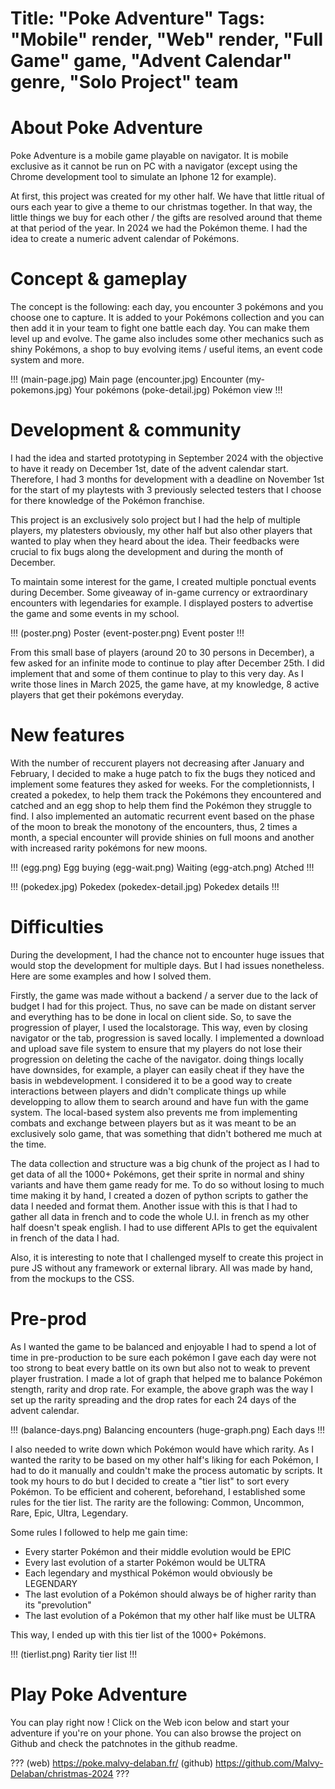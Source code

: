Title: "Poke Adventure"
Tags: "Mobile" render, "Web" render, "Full Game" game, "Advent Calendar" genre, "Solo Project" team
=====
# About Poke Adventure
Poke Adventure is a mobile game playable on navigator. It is mobile exclusive as it cannot be run on PC with a navigator (except using the Chrome development tool to simulate an Iphone 12 for example).

At first, this project was created for my other half. We have that little ritual of ours each year to give a theme to our christmas together. In that way, the little things we buy for each other / the gifts are resolved around that theme at that period of the year. In 2024 we had the Pokémon theme.
I had the idea to create a numeric advent calendar of Pokémons.

# Concept & gameplay
The concept is the following: each day, you encounter 3 pokémons and you choose one to capture. It is added to your Pokémons collection and you can then add it in your team to fight one battle each day. You can make them level up and evolve. The game also includes some other mechanics such as shiny Pokémons, a shop to buy evolving items / useful items, an event code system and more.

!!!
(main-page.jpg) Main page
(encounter.jpg) Encounter
(my-pokemons.jpg) Your pokémons
(poke-detail.jpg) Pokémon view
!!!

# Development & community
I had the idea and started prototyping in September 2024 with the objective to have it ready on December 1st, date of the advent calendar start. Therefore, I had 3 months for development with a deadline on November 1st for the start of my playtests with 3 previously selected testers that I choose for there knowledge of the Pokémon franchise.

This project is an exclusively solo project but I had the help of multiple players, my platesters obviously, my other half but also other players that wanted to play when they heard about the idea. Their feedbacks were crucial to fix bugs along the development and during the month of December.

To maintain some interest for the game, I created multiple ponctual events during December. Some giveaway of in-game currency or extraordinary encounters with legendaries for example. I displayed posters to advertise the game and some events in my school.

!!!
(poster.png) Poster
(event-poster.png) Event poster
!!!

From this small base of players (around 20 to 30 persons in December), a few asked for an infinite mode to continue to play after December 25th. I did implement that and some of them continue to play to this very day. As I write those lines in March 2025, the game have, at my knowledge, 8 active players that get their pokémons everyday.

# New features
With the number of reccurent players not decreasing after January and February, I decided to make a huge patch to fix the bugs they noticed and implement some features they asked for weeks. For the completionnists, I created a pokedex, to help them track the Pokémons they encountered and catched and an egg shop to help them find the Pokémon they struggle to find. I also implemented an automatic recurrent event based on the phase of the moon to break the monotony of the encounters, thus, 2 times a month, a special encounter will provide shinies on full moons and another with increased rarity pokémons for new moons.

!!!
(egg.png) Egg buying
(egg-wait.png) Waiting
(egg-atch.png) Atched
!!!

!!!
(pokedex.jpg) Pokedex
(pokedex-detail.jpg) Pokedex details
!!!

# Difficulties
During the development, I had the chance not to encounter huge issues that would stop the development for multiple days.
But I had issues nonetheless. Here are some examples and how I solved them.

Firstly, the game was made without a backend / a server due to the lack of budget I had for this project. Thus, no save can be made on distant server and everything has to be done in local on client side. So, to save the progression of player, I used the localstorage. This way, even by closing navigator or the tab, progression is saved locally. I implemented a download and upload save file system to ensure that my players do not lose their progression on deleting the cache of the navigator.
doing things locally have downsides, for example, a player can easily cheat if they have the basis in webdevelopment. I considered it to be a good way to create interactions between players and didn't complicate things up while developping to allow them to search around and have fun with the game system. The local-based system also prevents me from implementing combats and exchange between players but as it was meant to be an exclusively solo game, that was something that didn't bothered me much at the time.

The data collection and structure was a big chunk of the project as I had to get data of all the 1000+ Pokémons, get their sprite in normal and shiny variants and have them game ready for me. To do so without losing to much time making it by hand, I created a dozen of python scripts to gather the data I needed and format them. Another issue with this is that I had to gather all data in french and to code the whole U.I. in french as my other half doesn't speak english. I had to use different APIs to get the equivalent in french of the data I had.

Also, it is interesting to note that I challenged myself to create this project in pure JS without any framework or external library. All was made by hand, from the mockups to the CSS.

# Pre-prod
As I wanted the game to be balanced and enjoyable I had to spend a lot of time in pre-production to be sure each pokémon I gave each day were not too strong to beat every battle on its own but also not to weak to prevent player frustration. I made a lot of graph that helped me to balance Pokémon stength, rarity and drop rate. For example, the above graph was the way I set up the rarity spreading and the drop rates for each 24 days of the advent calendar.

!!!
(balance-days.png) Balancing encounters
(huge-graph.png) Each days
!!!

I also needed to write down which Pokémon would have which rarity. As I wanted the rarity to be based on my other half's liking for each Pokémon, I had to do it manually and couldn't make the process automatic by scripts. It took my hours to do but I decided to create a "tier list" to sort every Pokémon. To be efficient and coherent, beforehand, I established some rules for the tier list.
The rarity are the following: Common, Uncommon, Rare, Epic, Ultra, Legendary.

Some rules I followed to help me gain time:
- Every starter Pokémon and their middle evolution would be EPIC
- Every last evolution of a starter Pokémon would be ULTRA
- Each legendary and mysthical Pokémon would obviously be LEGENDARY
- The last evolution of a Pokémon should always be of higher rarity than its "prevolution"
- The last evolution of a Pokémon that my other half like must be ULTRA

This way, I ended up with this tier list of the 1000+ Pokémons.

!!!
(tierlist.png) Rarity tier list
!!!

# Play Poke Adventure
You can play right now ! Click on the Web icon below and start your adventure if you're on your phone. You can also browse the project on Github and check the patchnotes in the github readme.

???
(web) https://poke.malvy-delaban.fr/
(github) https://github.com/Malvy-Delaban/christmas-2024
???